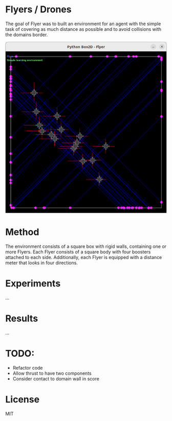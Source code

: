 # Flyers / Drones

The goal of Flyer was to built an environment for an agent with the simple task of covering as much distance as possible and to avoid collisions with the domains border.

![](docs/flyer.png)

# Method

The environment consists of a square box with rigid walls, containing one or more Flyers. Each Flyer consists of a square body with four boosters attached to each side. Additionally, each Flyer is equipped with a distance meter that looks in four directions.

# Experiments

...

# Results

...

# TODO:
- Refactor code
- Allow thrust to have two components
- Consider contact to domain wall in score

# License

MIT